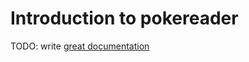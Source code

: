 # Introduction to pokereader

TODO: write [great documentation](http://jacobian.org/writing/what-to-write/)
